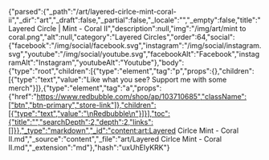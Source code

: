 {"parsed":{"_path":"/art/layered-cirlce-mint-coral-ii","_dir":"art","_draft":false,"_partial":false,"_locale":"","_empty":false,"title":"Layered Circle | Mint - Coral II","description":null,"img":"/img/art/mint to coral.png","alt":null,"category":"Layered Circles","order":64,"social":{"facebook":"/img/social/facebook.svg","instagram":"/img/social/instagram.svg","youtube":"/img/social/youtube.svg","facebookAlt":"Facebook","instagramAlt":"Instagram","youtubeAlt":"Youtube"},"body":{"type":"root","children":[{"type":"element","tag":"p","props":{},"children":[{"type":"text","value":"Like what you see? Support me with some merch"}]},{"type":"element","tag":"a","props":{"href":"https://www.redbubble.com/shop/ap/103710685","className":["btn","btn-primary","store-link"]},"children":[{"type":"text","value":"\nRedbubble\n"}]}],"toc":{"title":"","searchDepth":2,"depth":2,"links":[]}},"_type":"markdown","_id":"content:art:Layered Cirlce Mint - Coral II.md","_source":"content","_file":"art/Layered Cirlce Mint - Coral II.md","_extension":"md"},"hash":"uxUhEIyKRK"}